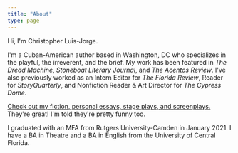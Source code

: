```yaml
---
title: "About"
type: page
---
```


Hi, I'm Christopher Luis-Jorge.  

I'm a Cuban-American author based in Washington, DC who specializes in the playful, the irreverent, and the brief. My work has been featured in *The Dread Machine*, *Stoneboat Literary Journal*, and *The Acentos Review*. I've also previously worked as an Intern Editor for *The Florida Review*, Reader for *StoryQuarterly*, and Nonfiction Reader & Art Director for *The Cypress Dome*.  

<u>[Check out my fiction, personal essays, stage plays, and screenplays](/publications/).</u> They're great! I'm told they're pretty funny too.  

I graduated with an MFA from Rutgers University-Camden in January 2021. I have a BA in Theatre and a BA in English from the University of Central Florida.
